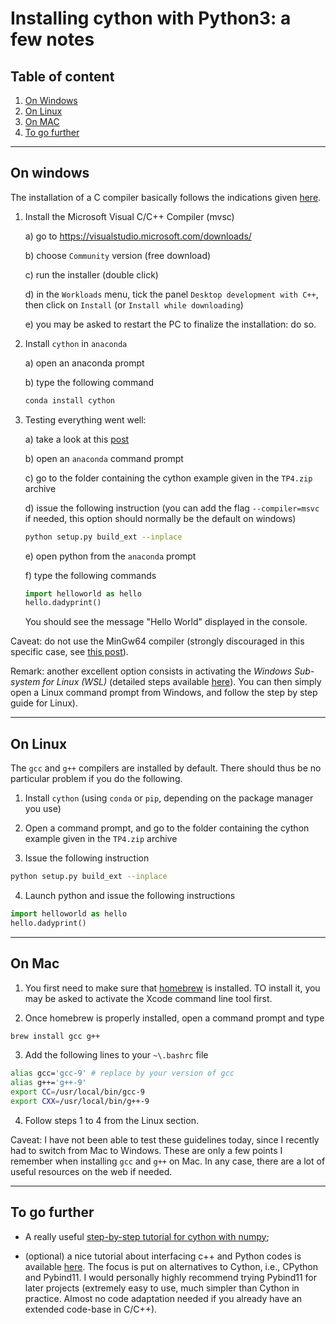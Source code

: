 # Installing cython with Python3: a few notes

## Table of content

1. [On Windows](#windows)
2. [On Linux](#linux)
3. [On MAC](#mac)
4. [To go further](#beyond)

----

## <a id="windows">On windows</a>

The installation of a C compiler basically follows the indications given [here](https://docs.microsoft.com/fr-fr/cpp/build/walkthrough-compile-a-c-program-on-the-command-line?view=vs-2019).

1. Install the Microsoft Visual C/C++ Compiler (mvsc)

    a) go to https://visualstudio.microsoft.com/downloads/

    b) choose `Community` version (free download)

    c) run the installer (double click)

    d) in the `Workloads` menu, tick the panel `Desktop development with C++`, then click on `Install` (or `Install while downloading`)

    e) you may be asked to restart the PC to finalize the installation: do so.

2. Install `cython` in `anaconda`

    a) open an anaconda prompt

    b) type the following command

    ```bash
    conda install cython
    ```

3. Testing everything went well:

    a) take a look at this [post](https://github.com/cython/cython/wiki/CythonExtensionsOnWindows)

    b) open an `anaconda` command prompt

    c) go to the folder containing the cython example given in the `TP4.zip` archive

    d) issue the following instruction (you can add the flag `--compiler=msvc` if needed, this option should normally be the default on windows)

    ```bash
    python setup.py build_ext --inplace
    ```

    e) open python from the `anaconda` prompt

    f) type the following commands

    ```python
    import helloworld as hello
    hello.dadyprint()
    ```

    You should see the message "Hello World" displayed in the console.

Caveat: do not use the MinGw64 compiler (strongly discouraged in this specific case, see [this post](https://github.com/cython/cython/wiki/CythonExtensionsOnWindows)).

Remark: another excellent option consists in activating the *Windows Sub-system for Linux (WSL)* (detailed steps available [here](https://docs.microsoft.com/fr-fr/windows/wsl/install-win10)). You can then simply open a Linux command prompt from Windows, and follow the step by step guide for Linux).
 
----

## <a id="linux">On Linux</a>

The `gcc` and `g++` compilers are installed by default. There should thus be no particular problem if you do the following.

1. Install `cython` (using `conda` or  `pip`, depending on the package manager you use)

2. Open a command prompt, and go to the folder containing the cython example given in the `TP4.zip` archive

3. Issue the following instruction

```bash
python setup.py build_ext --inplace
```

4. Launch python and issue the following instructions

```python
import helloworld as hello
hello.dadyprint()
```

----

## <a id="mac">On Mac</a>

1. You first need to make sure that [homebrew](https://brew.sh/) is installed. TO install it, you may be asked to activate the Xcode command line tool first.

2. Once homebrew is properly installed, open a command prompt and type

```bash
brew install gcc g++
```

3. Add the following lines to your `~\.bashrc` file

```bash
alias gcc='gcc-9' # replace by your version of gcc
alias g++='g++-9'
export CC=/usr/local/bin/gcc-9
export CXX=/usr/local/bin/g++-9
```

4. Follow steps 1 to 4 from the Linux section.

Caveat: I have not been able to test these guidelines today, since I recently had to switch from Mac to Windows. These are only a few points I remember when installing `gcc` and `g++` on Mac. In any case, there are a lot of useful resources on the web if needed.

----

## <a id="beyond">To go further</a>

- A really useful [step-by-step tutorial for cython with numpy](https://cython.readthedocs.io/en/latest/src/userguide/numpy_tutorial.html);

- (optional) a nice tutorial about interfacing c++ and Python codes is available [here](https://docs.microsoft.com/fr-fr/visualstudio/python/working-with-c-cpp-python-in-visual-studio?view=vs-2019). The focus is put on alternatives to Cython, i.e., CPython and Pybind11. I would personally highly recommend trying Pybind11 for later projects (extremely easy to use, much simpler than Cython in practice. Almost no code adaptation needed if you already have an extended code-base in C/C++).
